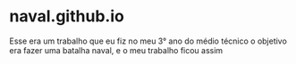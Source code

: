 # naval.github.io
Esse era um trabalho que eu fiz no meu 3° ano do médio técnico
o objetivo era fazer uma batalha naval, e o meu trabalho ficou assim
